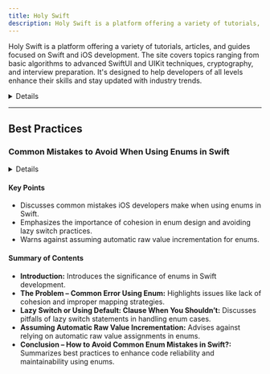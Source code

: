 ```yaml
---
title: Holy Swift
description: Holy Swift is a platform offering a variety of tutorials, articles, and guides focused on Swift and iOS development. The site covers topics ranging from basic algorithms to advanced SwiftUI and UIKit techniques, cryptography, and interview preparation. It's designed to help developers of all levels enhance their skills and stay updated with industry trends.
---
```


Holy Swift is a platform offering a variety of tutorials, articles, and guides focused on Swift and iOS development. The site covers topics ranging from basic algorithms to advanced SwiftUI and UIKit techniques, cryptography, and interview preparation. It's designed to help developers of all levels enhance their skills and stay updated with industry trends.

<details>
**URL:** https://holyswift.app/

**Authors:** `Holy Swift Team`

**Complexity Levels:**
   - **Beginner:** 30%
   - **Intermediate:** 40%
   - **Advanced:** 30%

**Frequency of Posting:** Weekly

**Types of Content:**
   - **Tutorials:** 50% (Step-by-step guides and practical examples)
   - **Articles:** 40% (In-depth articles and best practices)
   - **News:** 10% (Updates on Swift and iOS development)

**Additional Features:**
   - **Newsletter:** Available for regular updates and news.
   - **Collections:** Curated collections of articles on specific topics.
   - **Discord Community:** A place for discussion and support.
</details>

<LinkCard title="Visit Holy Swift" href="https://holyswift.app/" />

---

## Best Practices

### Common Mistakes to Avoid When Using Enums in Swift

<details>

**URL:** https://holyswift.app/common-mistakes-to-avoid-when-using-enums-in-swift/

**Published:** N/A

**Authors:** `Leo Pugliese`

**Tags:**  
`Swift`, `iOS Development`, `Enum`, `Best Practices`

</details>

#### Key Points
- Discusses common mistakes iOS developers make when using enums in Swift.
- Emphasizes the importance of cohesion in enum design and avoiding lazy switch practices.
- Warns against assuming automatic raw value incrementation for enums.

#### Summary of Contents
- **Introduction:** Introduces the significance of enums in Swift development.
- **The Problem – Common Error Using Enum:** Highlights issues like lack of cohesion and improper mapping strategies.
- **Lazy Switch or Using Default: Clause When You Shouldn’t:** Discusses pitfalls of lazy switch statements in handling enum cases.
- **Assuming Automatic Raw Value Incrementation:** Advises against relying on automatic raw value assignments in enums.
- **Conclusion – How to Avoid Common Enum Mistakes in Swift?:** Summarizes best practices to enhance code reliability and maintainability using enums.

<LinkCard title="Read Full Article" href="https://holyswift.app/common-mistakes-to-avoid-when-using-enums-in-swift/" />

